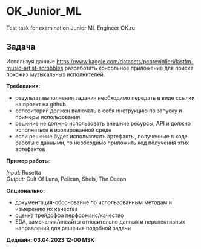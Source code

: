 # OK_Junior_ML
Test task for examination Junior ML Engineer OK.ru
## Задача
Используя данные https://www.kaggle.com/datasets/pcbreviglieri/lastfm-music-artist-scrobbles разработать консольное приложение для поиска похожих музыкальных исполнителей.

**Требования:**
- результат выполнения задания необходимо передать в виде ссылки на проект на github
- репозиторий должен включать в себя инструкцию по запуску и примеры использования
- решение не должно использовать внешние ресурсы, API и должно исполняться в изолированной среде
- если решение будет использовать артефакты, полученные в ходе работы с данными, то необходимо приложить код получения этих артефактов

**Пример работы:**

*Input:* Rosetta  
*Output:* Cult Of Luna, Pelican, Shels, The Ocean

**Опционально:**

- документация-обоснование по использованным методам и измерению их качества
- оценка трейдоффа перформанс/качество
- EDA, замечания/инсайты относительно данных и перспективных направлений для решения подобной задачи

**Дедлайн: 03.04.2023 12-00 MSK**
